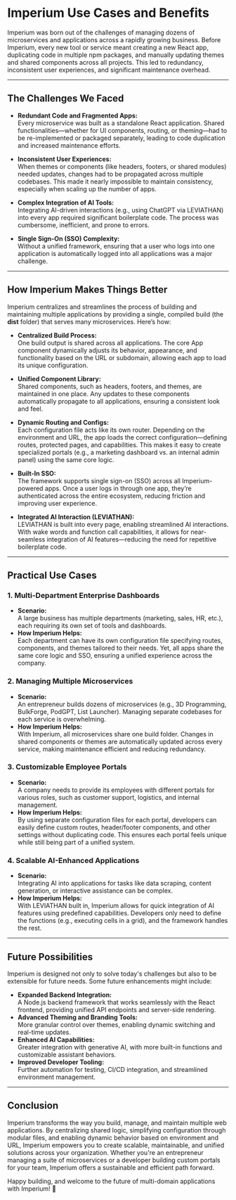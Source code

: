 # Imperium Use Cases and Benefits

Imperium was born out of the challenges of managing dozens of microservices and applications across a rapidly growing business. Before Imperium, every new tool or service meant creating a new React app, duplicating code in multiple npm packages, and manually updating themes and shared components across all projects. This led to redundancy, inconsistent user experiences, and significant maintenance overhead.

---

## The Challenges We Faced

- **Redundant Code and Fragmented Apps:**  
  Every microservice was built as a standalone React application. Shared functionalities—whether for UI components, routing, or theming—had to be re-implemented or packaged separately, leading to code duplication and increased maintenance efforts.

- **Inconsistent User Experiences:**  
  When themes or components (like headers, footers, or shared modules) needed updates, changes had to be propagated across multiple codebases. This made it nearly impossible to maintain consistency, especially when scaling up the number of apps.

- **Complex Integration of AI Tools:**  
  Integrating AI-driven interactions (e.g., using ChatGPT via LEVIATHAN) into every app required significant boilerplate code. The process was cumbersome, inefficient, and prone to errors.

- **Single Sign-On (SSO) Complexity:**  
  Without a unified framework, ensuring that a user who logs into one application is automatically logged into all applications was a major challenge.

---

## How Imperium Makes Things Better

Imperium centralizes and streamlines the process of building and maintaining multiple applications by providing a single, compiled build (the **dist** folder) that serves many microservices. Here’s how:

- **Centralized Build Process:**  
  One build output is shared across all applications. The core App component dynamically adjusts its behavior, appearance, and functionality based on the URL or subdomain, allowing each app to load its unique configuration.

- **Unified Component Library:**  
  Shared components, such as headers, footers, and themes, are maintained in one place. Any updates to these components automatically propagate to all applications, ensuring a consistent look and feel.

- **Dynamic Routing and Configs:**  
  Each configuration file acts like its own router. Depending on the environment and URL, the app loads the correct configuration—defining routes, protected pages, and capabilities. This makes it easy to create specialized portals (e.g., a marketing dashboard vs. an internal admin panel) using the same core logic.

- **Built-In SSO:**  
  The framework supports single sign-on (SSO) across all Imperium-powered apps. Once a user logs in through one app, they’re authenticated across the entire ecosystem, reducing friction and improving user experience.

- **Integrated AI Interaction (LEVIATHAN):**  
  LEVIATHAN is built into every page, enabling streamlined AI interactions. With wake words and function call capabilities, it allows for near-seamless integration of AI features—reducing the need for repetitive boilerplate code.

---

## Practical Use Cases

### 1. Multi-Department Enterprise Dashboards

- **Scenario:**  
  A large business has multiple departments (marketing, sales, HR, etc.), each requiring its own set of tools and dashboards.
- **How Imperium Helps:**  
  Each department can have its own configuration file specifying routes, components, and themes tailored to their needs. Yet, all apps share the same core logic and SSO, ensuring a unified experience across the company.

### 2. Managing Multiple Microservices

- **Scenario:**  
  An entrepreneur builds dozens of microservices (e.g., 3D Programming, BulkForge, PodGPT, List Launcher). Managing separate codebases for each service is overwhelming.
- **How Imperium Helps:**  
  With Imperium, all microservices share one build folder. Changes in shared components or themes are automatically updated across every service, making maintenance efficient and reducing redundancy.

### 3. Customizable Employee Portals

- **Scenario:**  
  A company needs to provide its employees with different portals for various roles, such as customer support, logistics, and internal management.
- **How Imperium Helps:**  
  By using separate configuration files for each portal, developers can easily define custom routes, header/footer components, and other settings without duplicating code. This ensures each portal feels unique while still being part of a unified system.

### 4. Scalable AI-Enhanced Applications

- **Scenario:**  
  Integrating AI into applications for tasks like data scraping, content generation, or interactive assistance can be complex.
- **How Imperium Helps:**  
  With LEVIATHAN built in, Imperium allows for quick integration of AI features using predefined capabilities. Developers only need to define the functions (e.g., executing cells in a grid), and the framework handles the rest.

---

## Future Possibilities

Imperium is designed not only to solve today's challenges but also to be extensible for future needs. Some future enhancements might include:
- **Expanded Backend Integration:**  
  A Node.js backend framework that works seamlessly with the React frontend, providing unified API endpoints and server-side rendering.
- **Advanced Theming and Branding Tools:**  
  More granular control over themes, enabling dynamic switching and real-time updates.
- **Enhanced AI Capabilities:**  
  Greater integration with generative AI, with more built-in functions and customizable assistant behaviors.
- **Improved Developer Tooling:**  
  Further automation for testing, CI/CD integration, and streamlined environment management.

---

## Conclusion

Imperium transforms the way you build, manage, and maintain multiple web applications. By centralizing shared logic, simplifying configuration through modular files, and enabling dynamic behavior based on environment and URL, Imperium empowers you to create scalable, maintainable, and unified solutions across your organization. Whether you're an entrepreneur managing a suite of microservices or a developer building custom portals for your team, Imperium offers a sustainable and efficient path forward.

Happy building, and welcome to the future of multi-domain applications with Imperium! 🎉
